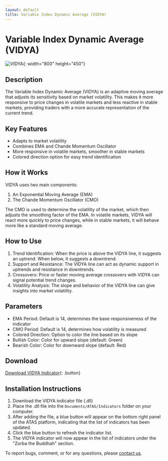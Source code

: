```yaml
---
layout: default
title: Variable Index Dynamic Average (VIDYA)
---
```


# Variable Index Dynamic Average (VIDYA)

![VIDYA](../assets/image/vidya-large.png){: width="800" height="450"}

## Description

The Variable Index Dynamic Average (VIDYA) is an adaptive moving average that adjusts its sensitivity based on market volatility. This makes it more responsive to price changes in volatile markets and less reactive in stable markets, providing traders with a more accurate representation of the current trend.

## Key Features

- Adapts to market volatility
- Combines EMA and Chande Momentum Oscillator
- More responsive in volatile markets, smoother in stable markets
- Colored direction option for easy trend identification

## How it Works

VIDYA uses two main components:

1. An Exponential Moving Average (EMA)
2. The Chande Momentum Oscillator (CMO)

The CMO is used to determine the volatility of the market, which then adjusts the smoothing factor of the EMA. In volatile markets, VIDYA will react more quickly to price changes, while in stable markets, it will behave more like a standard moving average.

## How to Use

1. Trend Identification: When the price is above the VIDYA line, it suggests an uptrend. When below, it suggests a downtrend.
2. Support and Resistance: The VIDYA line can act as dynamic support in uptrends and resistance in downtrends.
3. Crossovers: Price or faster moving average crossovers with VIDYA can signal potential trend changes.
4. Volatility Analysis: The slope and behavior of the VIDYA line can give insights into market volatility.

## Parameters

- EMA Period: Default is 14, determines the base responsiveness of the indicator
- CMO Period: Default is 14, determines how volatility is measured
- Colored Direction: Option to color the line based on its slope
- Bullish Color: Color for upward slope (default: Green)
- Bearish Color: Color for downward slope (default: Red)

## Download

[Download VIDYA Indicator](../downloads/vidya-indicator.dll){: .button}

## Installation Instructions

1. Download the VIDYA indicator file (.dll)
2. Place the .dll file into the `Documents/ATAS/Indicators` folder on your computer.
3. After adding the file, a blue button will appear on the bottom right panel of the ATAS platform, indicating that the list of indicators has been updated.
4. Click the blue button to refresh the indicator list.
5. The VIDYA indicator will now appear in the list of indicators under the "Zorba the Buddhah" section.

To report bugs, comment, or for any questions, please [contact us](mailto:zorba.the.buddhah@gmail.com).
